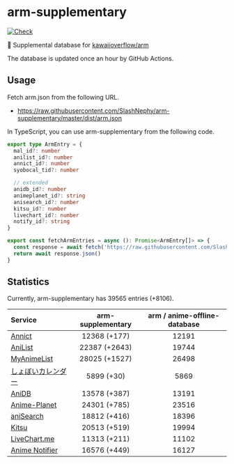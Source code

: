 # arm-supplementary

[![Check](https://github.com/SlashNephy/arm-supplementary/actions/workflows/check-node.yml/badge.svg)](https://github.com/SlashNephy/arm-supplementary/actions/workflows/check-node.yml)

💊 Supplemental database for [kawaiioverflow/arm](https://github.com/kawaiioverflow/arm)

The database is updated once an hour by GitHub Actions.

## Usage

Fetch arm.json from the following URL.

- https://raw.githubusercontent.com/SlashNephy/arm-supplementary/master/dist/arm.json

In TypeScript, you can use arm-supplementary from the following code.

```TypeScript
export type ArmEntry = {
  mal_id?: number
  anilist_id?: number
  annict_id?: number
  syobocal_tid?: number

  // extended
  anidb_id?: number
  animeplanet_id?: string
  anisearch_id?: number
  kitsu_id?: number
  livechart_id?: number
  notify_id?: string
}

export const fetchArmEntries = async (): Promise<ArmEntry[]> => {
  const response = await fetch('https://raw.githubusercontent.com/SlashNephy/arm-supplementary/master/dist/arm.json')
  return await response.json()
}
```

## Statistics

Currently, arm-supplementary has 39565 entries (+8106).

| Service                                     | arm-supplementary | arm / anime-offline-database |
| :------------------------------------------ | :---------------: | :--------------------------: |
| [Annict](https://annict.com)                |   12368 (+177)    |            12191             |
| [AniList](https://anilist.co)               |   22387 (+2643)   |            19744             |
| [MyAnimeList](https://myanimelist.net)      |   28025 (+1527)   |            26498             |
| [しょぼいカレンダー](https://cal.syoboi.jp) |    5899 (+30)     |             5869             |
| [AniDB](https://anidb.net)                  |   13578 (+387)    |            13191             |
| [Anime-Planet](https://anime-planet.com)    |   24301 (+785)    |            23516             |
| [aniSearch](https://anisearch.com)          |   18812 (+416)    |            18396             |
| [Kitsu](https://kitsu.io)                   |   20513 (+519)    |            19994             |
| [LiveChart.me](https://livechart.me)        |   11313 (+211)    |            11102             |
| [Anime Notifier](https://notify.moe)        |   16576 (+449)    |            16127             |
